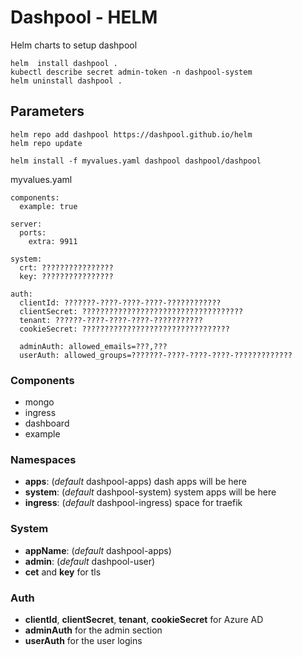 # Dashpool - HELM

Helm charts to setup dashpool

```
helm  install dashpool .
kubectl describe secret admin-token -n dashpool-system
helm uninstall dashpool .
```




## Parameters

```
helm repo add dashpool https://dashpool.github.io/helm 
helm repo update

helm install -f myvalues.yaml dashpool dashpool/dashpool
```

myvalues.yaml
```
components:
  example: true

server:
  ports:
    extra: 9911

system:
  crt: ????????????????
  key: ????????????????

auth:
  clientId: ???????-????-????-????-????????????
  clientSecret: ????????????????????????????????????
  tenant: ??????-????-????-????-???????????
  cookieSecret: ?????????????????????????????????

  adminAuth: allowed_emails=???,???
  userAuth: allowed_groups=???????-????-????-????-?????????????
```


### Components
* mongo
* ingress
* dashboard
* example

### Namespaces
 * **apps**: (*default* dashpool-apps) dash apps will be here
 * **system**: (*default* dashpool-system) system apps will be here
 * **ingress**: (*default* dashpool-ingress) space for traefik

### System
 * **appName**: (*default* dashpool-apps)
 * **admin**: (*default* dashpool-user)
 * **cet** and **key** for tls

### Auth
 * **clientId**, **clientSecret**, **tenant**, **cookieSecret** for Azure AD
 * **adminAuth** for the admin section
 * **userAuth** for the user logins
